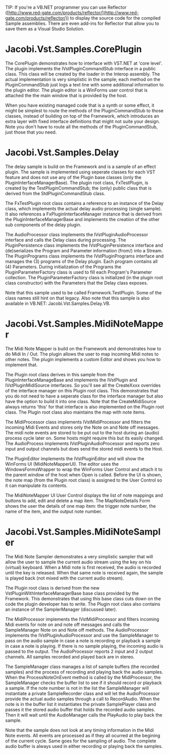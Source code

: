 TIP: If you're a VB.NET programmer you can use Reflector ([http://www.red-gate.com/products/reflector/](http://www.red-gate.com/products/reflector/)) to display the source code for the compiled Sample assemblies. There are even add-ins for Reflector that allow you to save them as a Visual Studio Solution.

# Jacobi.Vst.Samples.CorePlugin
The CorePlugin demonstrates how to interface with VST.NET at 'core level'. The plugin implements the IVstPluginCommandStub interface in a public class. This class will be created by the loader in the Interop assembly. The actual implementation is very simplistic in the sample; each method on the PluginCommandStub just logs a text line with some additional information to the plugin editor. The plugin editor is a WinForms user control that is attached the the main window that is provided by the host.

When you have existing managed code that is a synth or some effect, it might be simplest to route the methods of the PluginCommandStub to those classes, instead of building on top of the Framework, which introduces an extra layer with fixed interface definitions that might not suite your design. Note you don't have to route all the methods of the PluginCommandStub, just those that you need.

# Jacobi.Vst.Samples.Delay
The delay sample is build on the Framework and is a sample of an effect plugin. The sample is implemented using seperate classes for each VST feature and does not use any of the Plugin base classes (only the PluginInterfaceManagerBase). The plugin root class, FxTestPlugin, is created by the TestPluginCommandStub; the (only) public class that is derived from the StdPluginCommandStub class. 

The FxTestPlugin root class contains a reference to an instance of the Delay class, which implements the actual delay audio processing (single sample). It also references a FxPluginInterfaceManager instance that is derived from the PluginInterfaceManagerBase and implements the creation of the other sub components of the delay plugin. 

The AudioProcessor class implements the IVstPluginAudioProcessor interface and calls the Delay class during processing. 
The PluginPersistence class implements the IVstPluginPersistence interface and (de)serializes the Program and Parameter information (from/) into a Stream.
The PluginPrograms class implements the IVstPluginPrograms interface and manages the (3) programs of the Delay plugin. Each program contains all (4) Parameters. During initialization of the Programs the PluginParameterFactory class is used to fill each Program's Parameter collection.
The PluginParameterFactory class is initialized (in the plugin root class constructor) with the Parameters that the Delay class exposes.

Note that this sample used to be called Framework.TestPlugin. Some of the class names still hint on that legacy.
Also note that this sample is also available in VB.NET: Jacobi.Vst.Samples.Delay.VB.

# Jacobi.Vst.Samples.MidiNoteMapper
The Midi Note Mapper is build on the Framework and demonstrates how to do Midi In / Out. The plugin allows the user to map incoming Midi notes to other notes. The plugin implements a custom Editor and shows you how to implement that.

The Plugin root class derives in this sample from the PluginInterfaceManageBase and implements the IVstPlugin and IVstPluginMidiSource interfaces. So you'll see all the CreateXxxx overrides of the interface manager on this Plugin root class. This demonstrates that you do not need to have a seperate class for the interface manager but also have the option to build it into one class. Note that the CreateMidiSource always returns 'this' for that interface is also implemented on the Plugin root class. The Plugin root class also maintains the map with note items.

The MidiProcessor class implements IVstMidiProcessor and filters the incoming Midi Events and stores only the Note on and Note off messages. The midi note events are stored to be put out to the host during an (audio) process cycle later on. Some hosts might require this but its easily changed. The AudioProcess implements IVstPluginAudioProcessor and reports zero input and output channels but does send the stored midi events to the Host.

The PluginEditor implements the IVstPluginEditor and will show the WinForms UI (MidiNoteMapperUI). The editor uses the WindowsFormsWrapper to wrap the WinForms User Control and attach it to the parent window of the host when Open is called. Before the UI is shown, the note map (from the Plugin root class) is assigned to the User Control so it can manipulate its contents.

The MidiNoteMapper UI User Control displays the list of note mappings and buttons to add, edit and delete a map item. The MapNoteDetails Form shows the user the details of one map item: the trigger note number, the name of the item, and the output note number.

# Jacobi.Vst.Samples.MidiNoteSampler
The Midi Note Sampler demonstrates a very simplistic sampler that will allow the user to sample the current audio stream using the key on his (virtual) keyboard. When a Midi note is first received, the audio is recorded until the key is released. When that same note is received again, the sample is played back (not mixed with the current audio stream).

The Plugin root class is derived from the new VstPluginWithInterfaceManagerBase base class provided by the Framework. This demonstrates that using this base class cuts down on the code the plugin developer has to write. The Plugin root class also contains an instance of the SamplerManager (discussed later).

The MidiProcessor implements the IVstMidiProcessor and filters incoming Midi events for note on and note off messages and calls the SampleManager Note on and Note off methods. The AudioProcessor implements the IVstPluginAudioProcessor and use the SampleManager to pass on the audio sample in case a note is recording or playback a sample in case a note is playing. If there is no sample playing, the incoming audio is passed to the output. The AudioProcessor reports 2 input and 2 output channels. All samples recorded and played back are in stereo.

The SampleManager class manages a list of sample buffers (the recorded samples) and the process of recording and playing back the audio samples. When the ProcessNoteOnEvent method is called by the MidiProcessor, the SampleManager checks the buffer list to see if it should record or playback a sample. If the note number is not in the list the SampleManager will instantiate a private SampleRecorder class and will let the AudioProcessor provide the actual audio samples through a call to RecordAudio. When the note is in the buffer list it instantiates the private SamplePlayer class and passes it the stored audio buffer that holds the recorded audio samples. Then it will wait until the AudioManager calls the PlayAudio to play back the sample.

Note that the sample does not look at any timing information in the Midi Note events. All events are processed as if they all ocurred at the begining of the current cycle. Same goes for the sampling of audio. The complete audio buffer is always used in either recording or playing back the samples.


